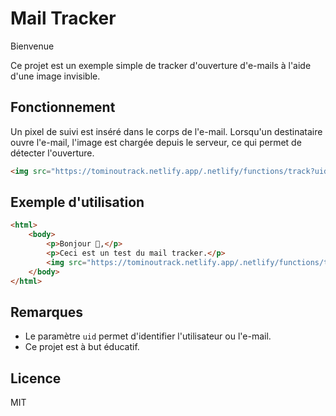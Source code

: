# Mail Tracker

Bienvenue

Ce projet est un exemple simple de tracker d'ouverture d'e-mails à l'aide d'une image invisible.

## Fonctionnement

Un pixel de suivi est inséré dans le corps de l'e-mail. Lorsqu'un destinataire ouvre l'e-mail, l'image est chargée depuis le serveur, ce qui permet de détecter l'ouverture.

```html
<img src="https://tominoutrack.netlify.app/.netlify/functions/track?uid=test001" width="1" height="1" style="display:none;" />
```

## Exemple d'utilisation

```html
<html>
    <body>
        <p>Bonjour 👋,</p>
        <p>Ceci est un test du mail tracker.</p>
        <img src="https://tominoutrack.netlify.app/.netlify/functions/track?uid=test001" width="1" height="1" style="display:none;" />
    </body>
</html>
```

## Remarques

- Le paramètre `uid` permet d'identifier l'utilisateur ou l'e-mail.
- Ce projet est à but éducatif.

## Licence

MIT



